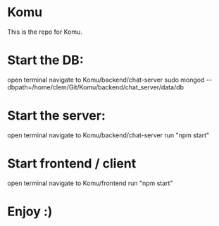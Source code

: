 # Komu

This is the repo for Komu.

# Start the DB:

open terminal
navigate to Komu/backend/chat-server
sudo mongod --dbpath=/home/clem/Git/Komu/backend/chat_server/data/db

# Start the server:

open terminal
navigate to Komu/backend/chat-server
run "npm start"

# Start frontend / client

open terminal
navigate to Komu/frontend
run "npm start"

# Enjoy :)
